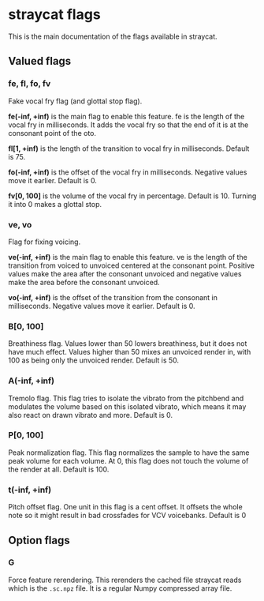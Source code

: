 # straycat flags

 This is the main documentation of the flags available in straycat.

## Valued flags

### fe, fl, fo, fv
 Fake vocal fry flag (and glottal stop flag).

 **fe(-inf, +inf)** is the main flag to enable this feature. fe is the length of the vocal fry in milliseconds. It adds the vocal fry so that the end of it is at the consonant point of the oto.

 **fl[1, +inf)** is the length of the transition to vocal fry in milliseconds. Default is 75.

 **fo(-inf, +inf)** is the offset of the vocal fry in milliseconds. Negative values move it earlier. Default is 0.

 **fv[0, 100]** is the volume of the vocal fry in percentage. Default is 10. Turning it into 0 makes a glottal stop.

### ve, vo
 Flag for fixing voicing.

 **ve(-inf, +inf)** is the main flag to enable this feature. ve is the length of the transition from voiced to unvoiced centered at the consonant point. Positive values make the area after the consonant unvoiced and negative values make the area before the consonant unvoiced.

 **vo(-inf, +inf)** is the offset of the transition from the consonant in milliseconds. Negative values move it earlier. Default is 0.

### B[0, 100]
 Breathiness flag. Values lower than 50 lowers breathiness, but it does not have much effect. Values higher than 50 mixes an unvoiced render in, with 100 as being only the unvoiced render. Default is 50.

### A(-inf, +inf)
 Tremolo flag. This flag tries to isolate the vibrato from the pitchbend and modulates the volume based on this isolated vibrato, which means it may also react on drawn vibrato and more. Default is 0.

### P[0, 100]
 Peak normalization flag. This flag normalizes the sample to have the same peak volume for each volume. At 0, this flag does not touch the volume of the render at all. Default is 100.

### t(-inf, +inf)
 Pitch offset flag. One unit in this flag is a cent offset. It offsets the whole note so it might result in bad crossfades for VCV voicebanks. Default is 0

## Option flags

### G
 Force feature rerendering. This rerenders the cached file straycat reads which is the `.sc.npz` file. It is a regular Numpy compressed array file.